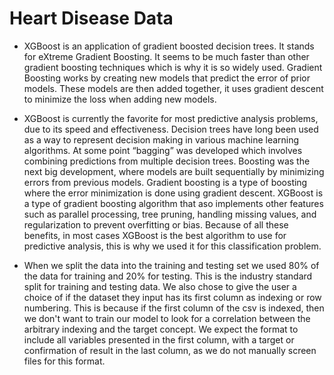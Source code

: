 # Heart Disease Data

* XGBoost is an application of gradient boosted decision trees. It stands for eXtreme Gradient Boosting. It seems to be much faster than other gradient boosting techniques which is why it is so widely used. Gradient Boosting works by creating new models that predict the error of prior models. These models are then added together, it uses gradient descent to minimize the loss when adding new models.

* XGBoost is currently the favorite for most predictive analysis problems, due to its speed and effectiveness. Decision trees have long been used as a way to represent decision making in various machine learning algorithms. At some point “bagging” was developed which involves combining predictions from multiple decision trees. Boosting was the next big development, where models are built sequentially by minimizing errors from previous models. Gradient boosting is a type of boosting where the error minimization is done using gradient descent. XGBoost is a type of gradient boosting algorithm that aso implements other features such as parallel processing, tree pruning, handling missing values, and regularization to prevent overfitting or bias. Because of all these benefits, in most cases XGBoost is the best algorithm to use for predictive analysis, this is why we used it for this classification problem. 

* When we split the data into the training and testing set we used 80% of the data for training and 20% for testing. This is the industry standard split for training and testing data. We also chose to give the user a choice of if the dataset they input has its first column as indexing or row numbering. This is because if the first column of the csv is indexed, then we don't want to train our model to look for a correlation between the arbitrary indexing and the target concept. We expect the format to include all variables presented in the first column, with a target or confirmation of result in the last column, as we do not manually screen files for this format.
